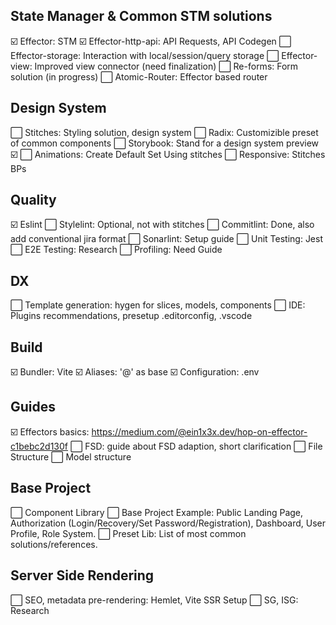 ## State Manager & Common STM solutions
☑️ Effector: STM 
☑️ Effector-http-api: API Requests, API Codegen
⬜ Effector-storage: Interaction with local/session/query storage
⬜ Effector-view: Improved view connector (need finalization)
⬜ Re-forms: Form solution (in progress)
⬜ Atomic-Router: Effector based router

## Design System
⬜ Stitches: Styling solution, design system
⬜ Radix: Customizible preset of common components
⬜ Storybook: Stand for a design system preview ☑️
⬜ Animations: Create Default Set Using stitches
⬜ Responsive: Stitches BPs

## Quality

☑️ Eslint 
⬜ Stylelint: Optional, not with stitches
⬜ Commitlint: Done, also add conventional jira format
⬜ Sonarlint: Setup guide 
⬜ Unit Testing: Jest
⬜ E2E Testing: Research
⬜ Profiling: Need Guide

## DX
⬜ Template generation: hygen for slices, models, components
⬜ IDE: Plugins recommendations, presetup .editorconfig, .vscode

## Build

☑️ Bundler: Vite 
☑️ Aliases: '@' as base 
☑️ Configuration: .env 

## Guides
☑️ Effectors basics: https://medium.com/@ein1x3x.dev/hop-on-effector-c1bebc2d130f 
⬜ FSD: guide about FSD adaption, short clarification
⬜ File Structure
⬜ Model structure

## Base Project
⬜ Component Library
⬜ Base Project Example: Public Landing Page, Authorization (Login/Recovery/Set Password/Registration), Dashboard, User Profile, Role System.
⬜ Preset Lib: List of most common solutions/references.


## Server Side Rendering
⬜ SEO, metadata pre-rendering: Hemlet, Vite SSR Setup
⬜ SG, ISG: Research